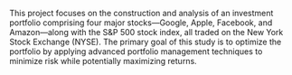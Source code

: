 This project focuses on the construction and analysis of an investment portfolio comprising four major stocks—Google, Apple, Facebook, and Amazon—along with the S&P 500 stock index, all traded on the New York Stock Exchange (NYSE). 
The primary goal of this study is to optimize the portfolio by applying advanced portfolio management techniques to minimize risk while potentially maximizing returns.
